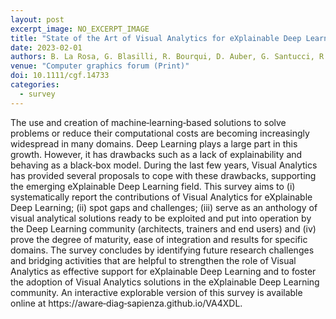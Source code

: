 ```yaml
---
layout: post
excerpt_image: NO_EXCERPT_IMAGE
title: "State of the Art of Visual Analytics for eXplainable Deep Learning"
date: 2023-02-01
authors: B. La Rosa, G. Blasilli, R. Bourqui, D. Auber, G. Santucci, R. Capobianco, E. Bertini, R. Giot & M. Angelini
venue: "Computer graphics forum (Print)"
doi: 10.1111/cgf.14733
categories:
  - survey
---
```

The use and creation of machine‐learning‐based solutions to solve problems or reduce their computational costs are becoming increasingly widespread in many domains. Deep Learning plays a large part in this growth. However, it has drawbacks such as a lack of explainability and behaving as a black‐box model. During the last few years, Visual Analytics has provided several proposals to cope with these drawbacks, supporting the emerging eXplainable Deep Learning field. This survey aims to (i) systematically report the contributions of Visual Analytics for eXplainable Deep Learning; (ii) spot gaps and challenges; (iii) serve as an anthology of visual analytical solutions ready to be exploited and put into operation by the Deep Learning community (architects, trainers and end users) and (iv) prove the degree of maturity, ease of integration and results for specific domains. The survey concludes by identifying future research challenges and bridging activities that are helpful to strengthen the role of Visual Analytics as effective support for eXplainable Deep Learning and to foster the adoption of Visual Analytics solutions in the eXplainable Deep Learning community. An interactive explorable version of this survey is available online at https://aware‐diag‐sapienza.github.io/VA4XDL.
